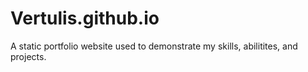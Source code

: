 # Vertulis.github.io
A static portfolio website used to demonstrate my skills, abilitites, and projects.
